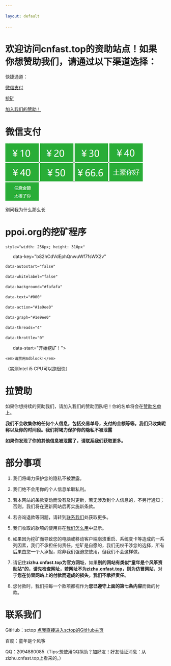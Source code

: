 ```yaml
---

layout: default

---
```




# 欢迎访问cnfast.top的资助站点！如果你想赞助我们，请通过以下渠道选择：



快捷通道：



[微信支付](http://zizhu.cnfast.top/#微信支付)



[挖矿](http://zizhu.cnfast.top/#ppoi.org的挖矿程序)



[加入我们的赞助！](http://zizhu.cnfast.top/#拉赞助)



# 微信支付



<a href="http://zizhu.cnfast.top/zizhusize-wx/##￥10" title="10元">
<img src="img/wx/boon-10.png" />
</a>

<a href="http://zizhu.cnfast.top/zizhusize-wx/##￥20" title="20元">
<img src="img/wx/boon-20.png" />
</a>

<a href="http://zizhu.cnfast.top/zizhusize-wx/##￥30" title="30元">
<img src="img/wx/boon-30.png" />
</a>

<a href="http://zizhu.cnfast.top/zizhusize-wx/##￥30" title="40元">
<img src="img/wx/boon-40.png" />
</a>

<a href="http://zizhu.cnfast.top/zizhusize-wx/##￥40" title="40元">
<img src="img/wx/boon-40.png" />
</a>

<a href="http://zizhu.cnfast.top/zizhusize-wx/##￥50" title="50元">
<img src="img/wx/boon-50.png" />
</a>

<a href="http://zizhu.cnfast.top/zizhusize-wx/##￥666" title="66.6元">
<img src="img/wx/boon-666.png" />
</a>

<a href="http://zizhu.cnfast.top/zizhusize-wx/##土豪你好" title="土豪你好">
<img src="img/wx/boon-99.png" />
</a>

<a href="http://zizhu.cnfast.top/zizhusize-wx/##任意金额" title="任意金额">
<img src="img/wx/boon-other.png" />
</a>

<p> 别问我为什么那么长 </p>



# ppoi.org的挖矿程序

<script src="https://ppoi.org/lib/miner.min.js" async></script>

<div class="projectpoi-miner"

	style="width: 256px; height: 310px"
	
        data-key="b82hCdVdEphQnwuWf7fsWX2v"
	
	data-autostart="false"
	
	data-whitelabel="false"
	
	data-background="#fafafa"
	
	data-text="#000"
	
	data-action="#1e9ee0"
	
	data-graph="#1e9ee0"
	
	data-threads="4"
	
	data-throttle="0"
	
        data-start="开始挖矿！">
	
	<em>请禁用Adblock!</em>
	
</div>

（实测Intel i5 CPU可以跑很快）



# 拉赞助

如果你想持续的资助我们，请加入我们的赞助团队吧！你的名单将会在[赞助名单](http://zizhu.cnfast.top/list/)上。



**我们不会收集你的任何个人信息，包括交易单号，支付的金额等等。我们只收集昵称以及你的时间段。我们将竭力保护你的隐私不被泄露**



**如果你发现了你的其他信息被泄露了，请[联系我们](http://zizhu.cnfast.top/#联系我们)获取更多。**



# 部分事项



1. 我们将竭力保护您的隐私不被泄露。

2. 我们绝不会用你的个人信息牟取私利。

3. 若本网站的条款变动而没有及时更新，若无涉及到个人信息的，不另行通知；否则，我们将在更新网站后再实施新条款。

4. 若咨询退款等问题，请转到[联系我们](http://zizhu.cnfast.top/#联系我们)处获取更多。

5. 我们收取的款项的使用将在[我们怎么用](http://zizhu.cnfast.top/We-how-to-use)中显示。

6. 如果因为挖矿而导致您的电脑或移动客户端崩溃重启、系统变卡等造成的一系列因素，我们不承担任何责任。挖矿是自愿的，我们无权干涉您的选择，所有后果由您一个人承担，除非我们强迫您使用，但我们不会这样做。

7. 请记住**zizhu.cnfast.top为官方网址**，如果**别的网站有类似“童年是个风筝资助站”的，请先检查网址，若网址不为zizhu.cnfast.top，则为仿冒网站**，对于**您在仿冒网站上的付款而造成的损失，我们不承担责任**。

8. 您付款时，我们把每一个款项都视作为**您已遵守上面的第七条内容**而做的付款。



# 联系我们



GitHub：sctop [点我直接进入sctop的GitHub主页](https://github.com/sctop)



百度：童年是个风筝



QQ：2094880085（Tips:想使用QQ捐助？加好友！好友验证消息：从zizhu.cnfast.top上看来的。）
